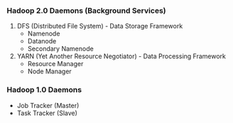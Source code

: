 ### Hadoop 2.0 Daemons (Background Services)

1. DFS (Distributed File System) - Data Storage Framework
	* Namenode
	* Datanode
	* Secondary Namenode
2. YARN (Yet Another Resource Negotiator) - Data Processing Framework
	* Resource Manager
	* Node Manager

### Hadoop 1.0 Daemons

* Job Tracker (Master)
* Task Tracker (Slave)
